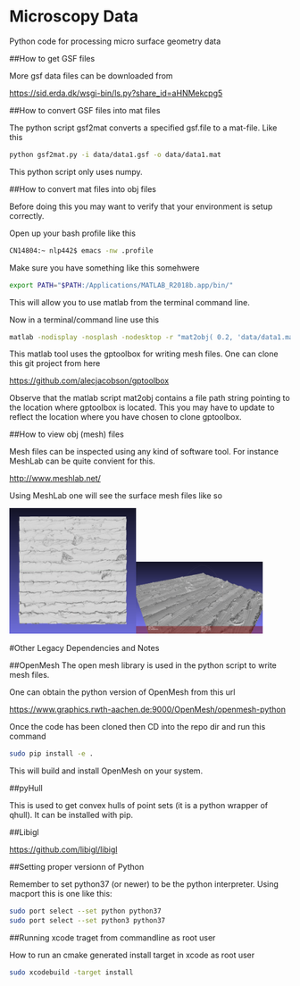 # Microscopy Data
Python code for processing micro surface geometry data


##How to get GSF files

More gsf data files can be downloaded from

https://sid.erda.dk/wsgi-bin/ls.py?share_id=aHNMekcpg5



##How to convert GSF files into mat files

The python script gsf2mat converts a specified gsf.file to a mat-file. Like this

```bash
python gsf2mat.py -i data/data1.gsf -o data/data1.mat
```

This python script only uses numpy. 

##How to convert mat files into obj files

Before doing this you may want to verify that your environment is setup correctly.

Open up your bash profile like this

```bash
CN14804:~ nlp442$ emacs -nw .profile
```


Make sure you have something like this somehwere

```bash
export PATH="$PATH:/Applications/MATLAB_R2018b.app/bin/"
```

This will allow you to use matlab from the terminal command line.

Now in a terminal/command line use this


```bash
matlab -nodisplay -nosplash -nodesktop -r "mat2obj( 0.2, 'data/data1.mat', 'data/data1.obj');exit();"
```

This matlab tool uses the gptoolbox for writing mesh files. One can clone this git project from here

https://github.com/alecjacobson/gptoolbox

Observe that the matlab script mat2obj contains a file path string pointing to the location where gptoolbox is located. This you may have to update to reflect the location where you have chosen to clone gptoolbox.


##How to view obj (mesh) files

Mesh files can be inspected using any kind of software tool. For instance MeshLab can be quite convient for this.

http://www.meshlab.net/

Using MeshLab one will see the surface mesh files like so

<img src='doc/images/meshlab_screen_shot_01.png' width='45%'/><img src='doc/images/meshlab_screen_shot_02.png' width='45%'/>



#Other Legacy Dependencies and Notes

##OpenMesh
The open mesh library is used in the python script to write mesh files. 

One can obtain the python version of OpenMesh from this url

https://www.graphics.rwth-aachen.de:9000/OpenMesh/openmesh-python

Once the code has been cloned then CD into the repo dir and run this command

````bash
sudo pip install -e .
````

This will build and install OpenMesh on your system.


##pyHull

This is used to get convex hulls of point sets (it is a python wrapper of qhull). It can be installed with pip.


##Libigl


https://github.com/libigl/libigl

##Setting proper versionn of Python

Remember to set python37 (or newer) to be the python interpreter. Using macport this is one like this:

``` bash
sudo port select --set python python37
sudo port select --set python3 python37
```

##Running xcode traget from commandline as root user

How to run an cmake generated install target in xcode as root user

````bash
sudo xcodebuild -target install
````
